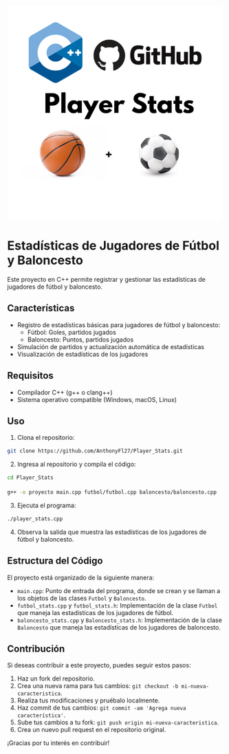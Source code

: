 ![Descripción de la imagen](Images/player_stats.png)

# Estadísticas de Jugadores de Fútbol y Baloncesto

Este proyecto en C++ permite registrar y gestionar las estadísticas de jugadores de fútbol y baloncesto.

## Características

- Registro de estadísticas básicas para jugadores de fútbol y baloncesto:
  - Fútbol: Goles, partidos jugados
  - Baloncesto: Puntos, partidos jugados
- Simulación de partidos y actualización automática de estadísticas
- Visualización de estadísticas de los jugadores

## Requisitos

- Compilador C++ (g++ o clang++)
- Sistema operativo compatible (Windows, macOS, Linux)

## Uso

1. Clona el repositorio:
```bash
git clone https://github.com/AnthonyFl27/Player_Stats.git
```
2. Ingresa al repositorio y compila el código:
```bash
cd Player_Stats

g++ -o proyecto main.cpp futbol/futbol.cpp baloncesto/baloncesto.cpp
```
3. Ejecuta el programa:
```bash
./player_stats.cpp
```

4. Observa la salida que muestra las estadísticas de los jugadores de fútbol y baloncesto.

## Estructura del Código

El proyecto está organizado de la siguiente manera:

- `main.cpp`: Punto de entrada del programa, donde se crean y se llaman a los objetos de las clases `Futbol` y `Baloncesto`.
- `futbol_stats.cpp` y `futbol_stats.h`: Implementación de la clase `Futbol` que maneja las estadísticas de los jugadores de fútbol.
- `baloncesto_stats.cpp` y `Baloncesto_stats.h`: Implementación de la clase `Baloncesto` que maneja las estadísticas de los jugadores de baloncesto.

## Contribución

Si deseas contribuir a este proyecto, puedes seguir estos pasos:

1. Haz un fork del repositorio.
2. Crea una nueva rama para tus cambios: `git checkout -b mi-nueva-caracteristica`.
3. Realiza tus modificaciones y pruébalo localmente.
4. Haz commit de tus cambios: `git commit -am 'Agrega nueva característica'`.
5. Sube tus cambios a tu fork: `git push origin mi-nueva-caracteristica`.
6. Crea un nuevo pull request en el repositorio original.

¡Gracias por tu interés en contribuir!

